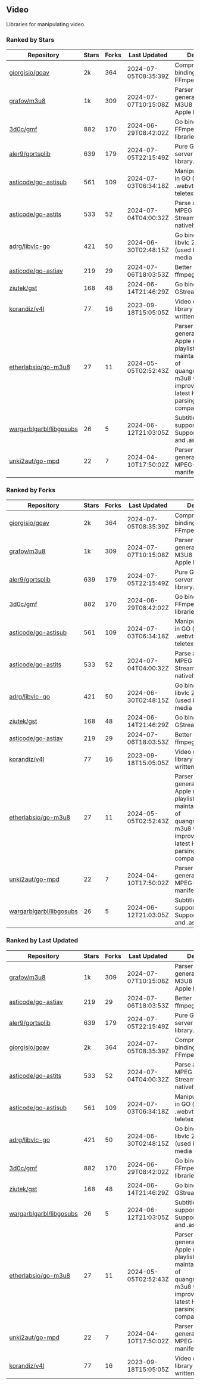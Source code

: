 ## Video

Libraries for manipulating video.

### Ranked by Stars

| Repository | Stars | Forks | Last Updated | Description | 
|------------|-------|-------|--------------|-------------|
| [giorgisio/goav](https://github.com/giorgisio/goav) | 2k | 364 | 2024-07-05T08:35:39Z |  Comprehensive Go bindings for FFmpeg. |
| [grafov/m3u8](https://github.com/grafov/m3u8) | 1k | 309 | 2024-07-07T10:15:08Z |  Parser and generator library of M3U8 playlists for Apple HLS. |
| [3d0c/gmf](https://github.com/3d0c/gmf) | 882 | 170 | 2024-06-29T08:42:02Z |  Go bindings for FFmpeg av\* libraries. |
| [aler9/gortsplib](https://github.com/aler9/gortsplib) | 639 | 179 | 2024-07-05T22:15:49Z |  Pure Go RTSP server and client library. |
| [asticode/go-astisub](https://github.com/asticode/go-astisub) | 561 | 109 | 2024-07-03T06:34:18Z |  Manipulate subtitles in GO (.srt, .stl, .ttml, .webvtt, .ssa/.ass, teletext, .smi, etc.). |
| [asticode/go-astits](https://github.com/asticode/go-astits) | 533 | 52 | 2024-07-04T04:00:32Z |  Parse and demux MPEG Transport Streams (.ts) natively in GO. |
| [adrg/libvlc-go](https://github.com/adrg/libvlc-go) | 421 | 50 | 2024-06-30T02:48:15Z |  Go bindings for libvlc 2.X/3.X/4.X (used by the VLC media player). |
| [asticode/go-astiav](https://github.com/asticode/go-astiav) | 219 | 29 | 2024-07-06T18:03:53Z |  Better C bindings for ffmpeg in GO. |
| [ziutek/gst](https://github.com/ziutek/gst) | 168 | 48 | 2024-06-14T21:46:29Z |  Go bindings for GStreamer. |
| [korandiz/v4l](https://github.com/korandiz/v4l) | 77 | 16 | 2023-09-18T15:05:05Z |  Video capture library for Linux, written in Go. |
| [etherlabsio/go-m3u8](https://github.com/etherlabsio/go-m3u8) | 27 | 11 | 2024-05-05T02:52:43Z |  Parser and generator library for Apple m3u8 playlists. Actively maintained version of quangngotan95/go-m3u8 with improvements and latest HLS playlist parsing compatibility. |
| [wargarblgarbl/libgosubs](https://github.com/wargarblgarbl/libgosubs) | 26 | 5 | 2024-06-12T21:03:05Z |  Subtitle format support for go. Supports .srt, .ttml, and .ass. |
| [unki2aut/go-mpd](https://github.com/unki2aut/go-mpd) | 22 | 7 | 2024-04-10T17:50:02Z |  Parser and generator library for MPEG-DASH manifest files. |

### Ranked by Forks

| Repository | Stars | Forks | Last Updated | Description | 
|------------|-------|-------|--------------|-------------|
| [giorgisio/goav](https://github.com/giorgisio/goav) | 2k | 364 | 2024-07-05T08:35:39Z |  Comprehensive Go bindings for FFmpeg. |
| [grafov/m3u8](https://github.com/grafov/m3u8) | 1k | 309 | 2024-07-07T10:15:08Z |  Parser and generator library of M3U8 playlists for Apple HLS. |
| [aler9/gortsplib](https://github.com/aler9/gortsplib) | 639 | 179 | 2024-07-05T22:15:49Z |  Pure Go RTSP server and client library. |
| [3d0c/gmf](https://github.com/3d0c/gmf) | 882 | 170 | 2024-06-29T08:42:02Z |  Go bindings for FFmpeg av\* libraries. |
| [asticode/go-astisub](https://github.com/asticode/go-astisub) | 561 | 109 | 2024-07-03T06:34:18Z |  Manipulate subtitles in GO (.srt, .stl, .ttml, .webvtt, .ssa/.ass, teletext, .smi, etc.). |
| [asticode/go-astits](https://github.com/asticode/go-astits) | 533 | 52 | 2024-07-04T04:00:32Z |  Parse and demux MPEG Transport Streams (.ts) natively in GO. |
| [adrg/libvlc-go](https://github.com/adrg/libvlc-go) | 421 | 50 | 2024-06-30T02:48:15Z |  Go bindings for libvlc 2.X/3.X/4.X (used by the VLC media player). |
| [ziutek/gst](https://github.com/ziutek/gst) | 168 | 48 | 2024-06-14T21:46:29Z |  Go bindings for GStreamer. |
| [asticode/go-astiav](https://github.com/asticode/go-astiav) | 219 | 29 | 2024-07-06T18:03:53Z |  Better C bindings for ffmpeg in GO. |
| [korandiz/v4l](https://github.com/korandiz/v4l) | 77 | 16 | 2023-09-18T15:05:05Z |  Video capture library for Linux, written in Go. |
| [etherlabsio/go-m3u8](https://github.com/etherlabsio/go-m3u8) | 27 | 11 | 2024-05-05T02:52:43Z |  Parser and generator library for Apple m3u8 playlists. Actively maintained version of quangngotan95/go-m3u8 with improvements and latest HLS playlist parsing compatibility. |
| [unki2aut/go-mpd](https://github.com/unki2aut/go-mpd) | 22 | 7 | 2024-04-10T17:50:02Z |  Parser and generator library for MPEG-DASH manifest files. |
| [wargarblgarbl/libgosubs](https://github.com/wargarblgarbl/libgosubs) | 26 | 5 | 2024-06-12T21:03:05Z |  Subtitle format support for go. Supports .srt, .ttml, and .ass. |

### Ranked by Last Updated

| Repository | Stars | Forks | Last Updated | Description | 
|------------|-------|-------|--------------|-------------|
| [grafov/m3u8](https://github.com/grafov/m3u8) | 1k | 309 | 2024-07-07T10:15:08Z |  Parser and generator library of M3U8 playlists for Apple HLS. |
| [asticode/go-astiav](https://github.com/asticode/go-astiav) | 219 | 29 | 2024-07-06T18:03:53Z |  Better C bindings for ffmpeg in GO. |
| [aler9/gortsplib](https://github.com/aler9/gortsplib) | 639 | 179 | 2024-07-05T22:15:49Z |  Pure Go RTSP server and client library. |
| [giorgisio/goav](https://github.com/giorgisio/goav) | 2k | 364 | 2024-07-05T08:35:39Z |  Comprehensive Go bindings for FFmpeg. |
| [asticode/go-astits](https://github.com/asticode/go-astits) | 533 | 52 | 2024-07-04T04:00:32Z |  Parse and demux MPEG Transport Streams (.ts) natively in GO. |
| [asticode/go-astisub](https://github.com/asticode/go-astisub) | 561 | 109 | 2024-07-03T06:34:18Z |  Manipulate subtitles in GO (.srt, .stl, .ttml, .webvtt, .ssa/.ass, teletext, .smi, etc.). |
| [adrg/libvlc-go](https://github.com/adrg/libvlc-go) | 421 | 50 | 2024-06-30T02:48:15Z |  Go bindings for libvlc 2.X/3.X/4.X (used by the VLC media player). |
| [3d0c/gmf](https://github.com/3d0c/gmf) | 882 | 170 | 2024-06-29T08:42:02Z |  Go bindings for FFmpeg av\* libraries. |
| [ziutek/gst](https://github.com/ziutek/gst) | 168 | 48 | 2024-06-14T21:46:29Z |  Go bindings for GStreamer. |
| [wargarblgarbl/libgosubs](https://github.com/wargarblgarbl/libgosubs) | 26 | 5 | 2024-06-12T21:03:05Z |  Subtitle format support for go. Supports .srt, .ttml, and .ass. |
| [etherlabsio/go-m3u8](https://github.com/etherlabsio/go-m3u8) | 27 | 11 | 2024-05-05T02:52:43Z |  Parser and generator library for Apple m3u8 playlists. Actively maintained version of quangngotan95/go-m3u8 with improvements and latest HLS playlist parsing compatibility. |
| [unki2aut/go-mpd](https://github.com/unki2aut/go-mpd) | 22 | 7 | 2024-04-10T17:50:02Z |  Parser and generator library for MPEG-DASH manifest files. |
| [korandiz/v4l](https://github.com/korandiz/v4l) | 77 | 16 | 2023-09-18T15:05:05Z |  Video capture library for Linux, written in Go. |

